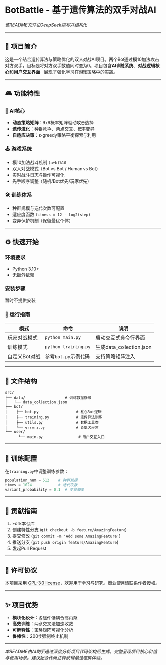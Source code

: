 
# BotBattle - 基于遗传算法的双手对战AI

*该README文件由[DeepSeek](https://github.com/deepseek-ai/DeepSeek-R1)撰写并结构化*

---

## 📜 项目简介
这是一个结合遗传算法与策略优化的双人对战AI项目。两个Bot通过模10加法攻击对方双手，目标是将对方双手数值同时变为0。项目包含**AI训练系统**、**对战逻辑核心**和**用户交互界面**，展现了强化学习在游戏策略中的实践。

---

## 🎮 功能特性

### 🧠 AI核心
- **动态策略矩阵**：9x9概率矩阵驱动攻击选择
- **遗传进化**：种群竞争、两点交叉、概率变异
- **自适应决策**：ε-greedy策略平衡探索与利用

### 🕹️ 游戏系统
- 模10加法战斗机制 `(a+b)%10`
- 双人对战模式（Bot vs Bot / Human vs Bot）
- 实时战斗日志与操作可视化
- 先手顺序调整（随机/Bot优先/玩家优先）

### 🛠️ 训练体系
- 种群规模与迭代次数可配置
- 适应度函数 `fitness = 12 - log2(step)`
- 变异保护机制（保留最优个体）

---

## ⚙️ 快速开始

### 环境要求
- Python 3.10+
- 无额外依赖

### 安装步骤
暂时不提供安装


### 🏃 运行指南
| 模式                | 命令                  | 说明                     |
|---------------------|-----------------------|--------------------------|
| 玩家对战模式        | `python main.py`      | 启动交互式命令行界面     |
| 训练模式            | `python training.py`  | 生成data_collection.json |
| 自定义Bot对战       | 参考`bot.py`示例代码  | 支持策略矩阵注入         |

---

## 📂 文件结构
```text
src/
├── data/                  # 训练数据存储
│   └── data_collection.json
├── bot/
│    ├── bot.py                 # 核心Bot逻辑
│    ├── training.py            # 遗传算法训练
│    ├── utils.py               # 数据工具类
│    └── errors.py              # 自定义异常
└── user/
      └── main.py                # 用户交互入口

```

---

## 🧪 训练配置
在`training.py`中调整训练参数：
```python
population_num = 512    # 种群规模
times = 1024            # 迭代次数
variant_probability = 0.1  # 变异概率
```

---

## 🤝 贡献指南
1. Fork本仓库
2. 创建特性分支 (`git checkout -b feature/AmazingFeature`)
3. 提交修改 (`git commit -m 'Add some AmazingFeature'`)
4. 推送分支 (`git push origin feature/AmazingFeature`)
5. 发起Pull Request

---

## 📄 许可协议
本项目采用 [GPL-3.0 license](https://www.gnu.org/licenses/gpl-3.0.txt)，欢迎用于学习与研究。商业使用请联系作者授权。

---

## ✨ 项目优势
- **模块化设计**：各组件低耦合高内聚
- **高效训练**：两点交叉法加速收敛
- **可解释性**：策略矩阵可视化分析
- **鲁棒性**：200步强制终止机制

---

*本README由AI助手通过深度分析项目代码架构后生成，完整呈现项目核心价值与使用场景。建议配合代码注释获得最佳理解体验。*
